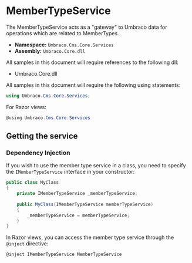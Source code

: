 # MemberTypeService

The MemberTypeService acts as a "gateway" to Umbraco data for operations which are related to MemberTypes.

 * **Namespace:** `Umbraco.Cms.Core.Services`
 * **Assembly:** `Umbraco.Core.dll`

All samples in this document will require references to the following dll:

* Umbraco.Core.dll

All samples in this document will require the following using statements:

```csharp
using Umbraco.Cms.Core.Services;
```

For Razor views:
```csharp
@using Umbraco.Cms.Core.Services
```

## Getting the service

### Dependency Injection

If you wish to use the member type service in a class, you need to specify the `IMemberTypeService` interface in your constructor:

```csharp
public class MyClass
{
    private IMemberTypeService _memberTypeService;
    
    public MyClass(IMemberTypeService memberTypeService)
    {
        _memberTypeService = memberTypeService;
    }
}
```

In Razor views, you can access the member type service through the `@inject` directive:

```csharp
@inject IMemberTypeService MemberTypeService
```